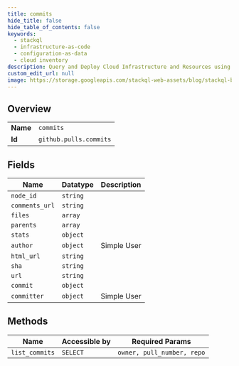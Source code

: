 ```yaml
---
title: commits
hide_title: false
hide_table_of_contents: false
keywords:
  - stackql
  - infrastructure-as-code
  - configuration-as-data
  - cloud inventory
description: Query and Deploy Cloud Infrastructure and Resources using SQL
custom_edit_url: null
image: https://storage.googleapis.com/stackql-web-assets/blog/stackql-blog-post-featured-image.png
---
```

  
    

## Overview
<table><tbody>
<tr><td><b>Name</b></td><td><code>commits</code></td></tr>
<tr><td><b>Id</b></td><td><code>github.pulls.commits</code></td></tr>
</tbody></table>

## Fields
| Name | Datatype | Description |
| ---- | -------- | ----------- |
| `node_id` | `string` |  |
| `comments_url` | `string` |  |
| `files` | `array` |  |
| `parents` | `array` |  |
| `stats` | `object` |  |
| `author` | `object` | Simple User |
| `html_url` | `string` |  |
| `sha` | `string` |  |
| `url` | `string` |  |
| `commit` | `object` |  |
| `committer` | `object` | Simple User |
## Methods
| Name | Accessible by | Required Params |
| ---- | ------------- | --------------- |
| `list_commits` | `SELECT` | `owner, pull_number, repo` |
